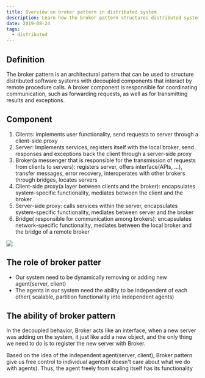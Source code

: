 ```yaml
---
title: Overview on broker pattern in distributed system
description: Learn how the broker pattern structures distributed systems by decoupling clients and servers, enabling scalable communication through proxies and brokers for dynamic, independent agent interaction.
date: 2019-08-24
tags:
  - distributed
---
```


## Definition

The broker pattern is an architectural pattern that can be used to structure distributed software systems with decoupled components that interact by remote procedure calls. A broker component is responsible for coordinating communication, such as forwarding requests, as well as for transmitting results and exceptions.

## Component

1. Clients: implements user functionality, send requests to server through a client-side proxy
1. Server: Implements services, registers itself with the local broker, send responses and exceptions back the client through a server-side proxy
1. Broker(a messenger that is responsible for the transmission of requests from clients to servers): registers server, offers interface(APIs, ...), transfer messages, error recovery, interoperates with other brokers through bridges, locates servers
1. Client-side proxy(a layer between clients and the broker): encapsulates system-specific functionality, mediates between the client and the broker
1. Server-side proxy: calls services within the server, encapsulates system-specific functionality, mediates between server and the broker
1. Bridge( responsible for communication among brokers): encapsulates network-specific functionality, mediates between the local broker and the bridge of a remote broker

![](assets/overview-on-broker-pattern-in-distributed-system_e4d47aa7182bbec713b6dc4f858fb1dd_md5.webp)

## The role of broker patter

- Our system need to be dynamically removing or adding new agent(server, client)
- The agents in our system need the ability to be independent of each other( scalable, partition functionality into independent agents)

## The ability of broker pattern

In the decoupled behavior, Broker acts like an interface, when a new server was adding on the system, it just like add a new object, and the only thing we need to do is to register the new server with Broker.

Based on the idea of the independent agent(server, client), Broker pattern give us free control to individual agents(it doesn't care about what we do with agents). Thus, the agent freely from scaling itself has its functionality
